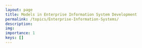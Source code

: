 ```yaml
---
layout: page
title: Models in Enterprise Information System Development
permalink: /topics/Enterprise-Information-Systems/
description:
img:
importance: 1
keys: []
---
```

